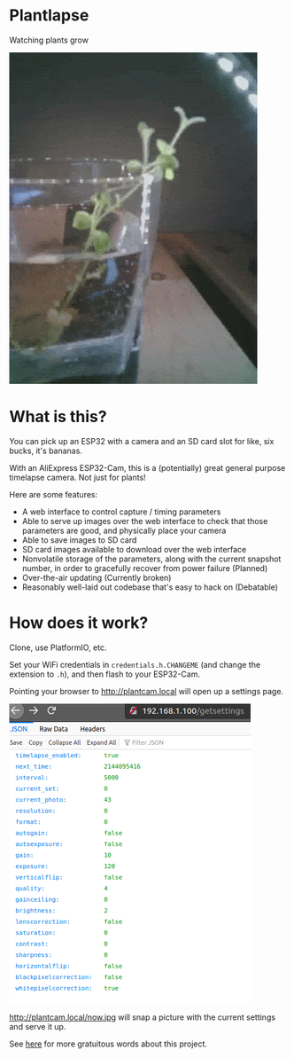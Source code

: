 
# Plantlapse

Watching plants grow


![Mint](docs/mint.gif)


# What is this?

You can pick up an ESP32 with a camera and an SD card slot for like, six bucks, it's bananas.

With an AliExpress ESP32-Cam, this is a (potentially) great general purpose timelapse camera. Not just for plants!

Here are some features:

* A web interface to control capture / timing parameters
* Able to serve up images over the web interface to check that those parameters are good, and physically place your camera
* Able to save images to SD card
* SD card images available to download over the web interface
* Nonvolatile storage of the parameters, along with the current snapshot number, in order to gracefully recover from power failure (Planned)
* Over-the-air updating (Currently broken)
* Reasonably well-laid out codebase that's easy to hack on (Debatable)

# How does it work?

Clone, use PlatformIO, etc.

Set your WiFi credentials in `credentials.h.CHANGEME` (and change the extension to `.h`), and then flash to your ESP32-Cam.

Pointing your browser to http://plantcam.local will open up a settings page.

![Settings](docs/settings.png)

http://plantcam.local/now.jpg will snap a picture with the current settings and serve it up.


See [here](https://jrainimo.com/build/?p=2323) for more gratuitous words about this project.